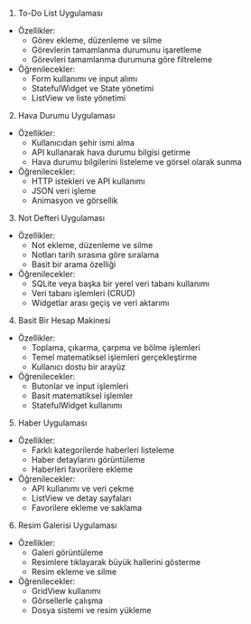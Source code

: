 1. To-Do List Uygulaması
* Özellikler:
    * Görev ekleme, düzenleme ve silme
    * Görevlerin tamamlanma durumunu işaretleme
    * Görevleri tamamlanma durumuna göre filtreleme
* Öğrenilecekler:
    * Form kullanımı ve input alımı
    * StatefulWidget ve State yönetimi
    * ListView ve liste yönetimi
2. Hava Durumu Uygulaması
* Özellikler:
    * Kullanıcıdan şehir ismi alma
    * API kullanarak hava durumu bilgisi getirme
    * Hava durumu bilgilerini listeleme ve görsel olarak sunma
* Öğrenilecekler:
    * HTTP istekleri ve API kullanımı
    * JSON veri işleme
    * Animasyon ve görsellik
3. Not Defteri Uygulaması
* Özellikler:
    * Not ekleme, düzenleme ve silme
    * Notları tarih sırasına göre sıralama
    * Basit bir arama özelliği
* Öğrenilecekler:
    * SQLite veya başka bir yerel veri tabanı kullanımı
    * Veri tabanı işlemleri (CRUD)
    * Widgetlar arası geçiş ve veri aktarımı
4. Basit Bir Hesap Makinesi
* Özellikler:
    * Toplama, çıkarma, çarpma ve bölme işlemleri
    * Temel matematiksel işlemleri gerçekleştirme
    * Kullanıcı dostu bir arayüz
* Öğrenilecekler:
    * Butonlar ve input işlemleri
    * Basit matematiksel işlemler
    * StatefulWidget kullanımı
5. Haber Uygulaması
* Özellikler:
    * Farklı kategorilerde haberleri listeleme
    * Haber detaylarını görüntüleme
    * Haberleri favorilere ekleme
* Öğrenilecekler:
    * API kullanımı ve veri çekme
    * ListView ve detay sayfaları
    * Favorilere ekleme ve saklama
6. Resim Galerisi Uygulaması
* Özellikler:
    * Galeri görüntüleme
    * Resimlere tıklayarak büyük hallerini gösterme
    * Resim ekleme ve silme
* Öğrenilecekler:
    * GridView kullanımı
    * Görsellerle çalışma
    * Dosya sistemi ve resim yükleme
